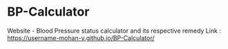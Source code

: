 # BP-Calculator
Website - Blood Pressure  status calculator and its respective remedy
Link : https://username-mohan-v.github.io/BP-Calculator/

